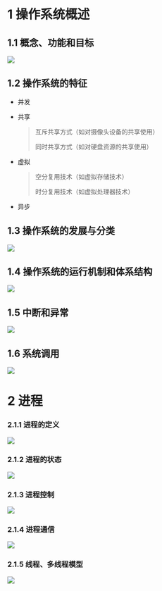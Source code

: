 # 1 操作系统概述

## 1.1 概念、功能和目标

![](操作系统\操作系统概述.png)



## 1.2 操作系统的特征

* 并发

* 共享

  > 互斥共享方式（如对摄像头设备的共享使用）
  >
  > 同时共享方式（如对硬盘资源的共享使用）

* 虚拟

  > 空分复用技术（如虚拟存储技术）
  >
  > 时分复用技术（如虚拟处理器技术）

* 异步



## 1.3 操作系统的发展与分类

![](操作系统\OS的发展与分类.png)



## 1.4 操作系统的运行机制和体系结构

![](操作系统\OS的运行机制和体系结构.png)



## 1.5 中断和异常

![](操作系统\中断和异常.png)



## 1.6 系统调用

![](操作系统\系统调用.png)



# 2 进程

### 2.1.1 进程的定义

![](操作系统\进程.PNG)



### 2.1.2 进程的状态

![](操作系统\进程的状态.PNG)

### 2.1.3 进程控制

![](操作系统\进程控制.PNG)

### 2.1.4 进程通信

![](操作系统\进程通信.PNG)



### 2.1.5 线程、多线程模型

![](操作系统\线程、多线程模型.PNG)

